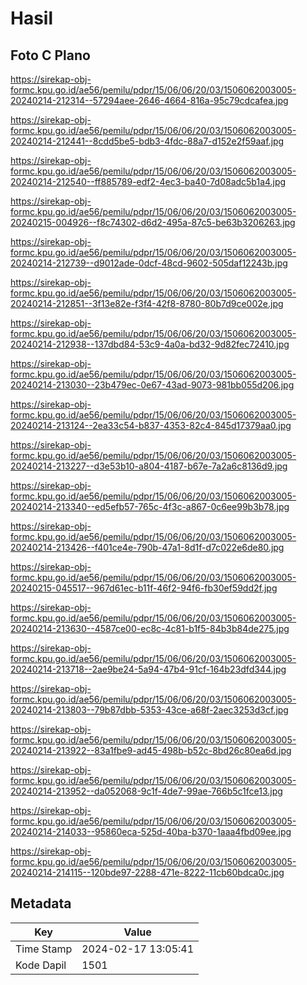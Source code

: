 # Hasil

## Foto C Plano

https://sirekap-obj-formc.kpu.go.id/ae56/pemilu/pdpr/15/06/06/20/03/1506062003005-20240214-212314--57294aee-2646-4664-816a-95c79cdcafea.jpg

https://sirekap-obj-formc.kpu.go.id/ae56/pemilu/pdpr/15/06/06/20/03/1506062003005-20240214-212441--8cdd5be5-bdb3-4fdc-88a7-d152e2f59aaf.jpg

https://sirekap-obj-formc.kpu.go.id/ae56/pemilu/pdpr/15/06/06/20/03/1506062003005-20240214-212540--ff885789-edf2-4ec3-ba40-7d08adc5b1a4.jpg

https://sirekap-obj-formc.kpu.go.id/ae56/pemilu/pdpr/15/06/06/20/03/1506062003005-20240215-004926--f8c74302-d6d2-495a-87c5-be63b3206263.jpg

https://sirekap-obj-formc.kpu.go.id/ae56/pemilu/pdpr/15/06/06/20/03/1506062003005-20240214-212739--d9012ade-0dcf-48cd-9602-505daf12243b.jpg

https://sirekap-obj-formc.kpu.go.id/ae56/pemilu/pdpr/15/06/06/20/03/1506062003005-20240214-212851--3f13e82e-f3f4-42f8-8780-80b7d9ce002e.jpg

https://sirekap-obj-formc.kpu.go.id/ae56/pemilu/pdpr/15/06/06/20/03/1506062003005-20240214-212938--137dbd84-53c9-4a0a-bd32-9d82fec72410.jpg

https://sirekap-obj-formc.kpu.go.id/ae56/pemilu/pdpr/15/06/06/20/03/1506062003005-20240214-213030--23b479ec-0e67-43ad-9073-981bb055d206.jpg

https://sirekap-obj-formc.kpu.go.id/ae56/pemilu/pdpr/15/06/06/20/03/1506062003005-20240214-213124--2ea33c54-b837-4353-82c4-845d17379aa0.jpg

https://sirekap-obj-formc.kpu.go.id/ae56/pemilu/pdpr/15/06/06/20/03/1506062003005-20240214-213227--d3e53b10-a804-4187-b67e-7a2a6c8136d9.jpg

https://sirekap-obj-formc.kpu.go.id/ae56/pemilu/pdpr/15/06/06/20/03/1506062003005-20240214-213340--ed5efb57-765c-4f3c-a867-0c6ee99b3b78.jpg

https://sirekap-obj-formc.kpu.go.id/ae56/pemilu/pdpr/15/06/06/20/03/1506062003005-20240214-213426--f401ce4e-790b-47a1-8d1f-d7c022e6de80.jpg

https://sirekap-obj-formc.kpu.go.id/ae56/pemilu/pdpr/15/06/06/20/03/1506062003005-20240215-045517--967d61ec-b11f-46f2-94f6-fb30ef59dd2f.jpg

https://sirekap-obj-formc.kpu.go.id/ae56/pemilu/pdpr/15/06/06/20/03/1506062003005-20240214-213630--4587ce00-ec8c-4c81-b1f5-84b3b84de275.jpg

https://sirekap-obj-formc.kpu.go.id/ae56/pemilu/pdpr/15/06/06/20/03/1506062003005-20240214-213718--2ae9be24-5a94-47b4-91cf-164b23dfd344.jpg

https://sirekap-obj-formc.kpu.go.id/ae56/pemilu/pdpr/15/06/06/20/03/1506062003005-20240214-213803--79b87dbb-5353-43ce-a68f-2aec3253d3cf.jpg

https://sirekap-obj-formc.kpu.go.id/ae56/pemilu/pdpr/15/06/06/20/03/1506062003005-20240214-213922--83a1fbe9-ad45-498b-b52c-8bd26c80ea6d.jpg

https://sirekap-obj-formc.kpu.go.id/ae56/pemilu/pdpr/15/06/06/20/03/1506062003005-20240214-213952--da052068-9c1f-4de7-99ae-766b5c1fce13.jpg

https://sirekap-obj-formc.kpu.go.id/ae56/pemilu/pdpr/15/06/06/20/03/1506062003005-20240214-214033--95860eca-525d-40ba-b370-1aaa4fbd09ee.jpg

https://sirekap-obj-formc.kpu.go.id/ae56/pemilu/pdpr/15/06/06/20/03/1506062003005-20240214-214115--120bde97-2288-471e-8222-11cb60bdca0c.jpg


## Metadata

| Key        | Value               |
| ---------- | ------------------- |
| Time Stamp | 2024-02-17 13:05:41 |
| Kode Dapil | 1501                |



